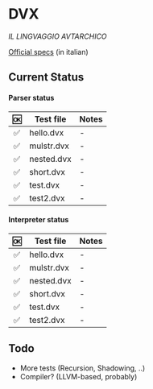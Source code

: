 # DVX
*IL LINGVAGGIO AVTARCHICO*

[Official specs](https://docs.google.com/document/d/1bEthVgMkEh19b75PKIgeyw4iFHJ7ZS6lVh7fNSCW_SY/edit?usp=sharing) (in italian)

## Current Status

#### Parser status

| :ok:                     | Test file   | Notes                               |
|:------------------------:|-------------|-------------------------------------|
| :white_check_mark:       | hello.dvx   | -                                   |
| :white_check_mark:       | mulstr.dvx  | -                                   |
| :white_check_mark:       | nested.dvx  | -                                   |
| :white_check_mark:       | short.dvx   | -                                   |
| :white_check_mark:       | test.dvx    | -                                   |
| :white_check_mark:       | test2.dvx   | -                                   |

#### Interpreter status

| :ok:                     | Test file   | Notes                               |
|:------------------------:|-------------|-------------------------------------|
| :white_check_mark:       | hello.dvx   | -                                   |
| :white_check_mark:       | mulstr.dvx  | -                                   |
| :white_check_mark:       | nested.dvx  | -                                   |
| :white_check_mark:       | short.dvx   | -                                   |
| :white_check_mark:       | test.dvx    | -                                   |
| :white_check_mark:       | test2.dvx   | -                                   |

## Todo

- More tests (Recursion, Shadowing, ..)
- Compiler? (LLVM-based, probably)
